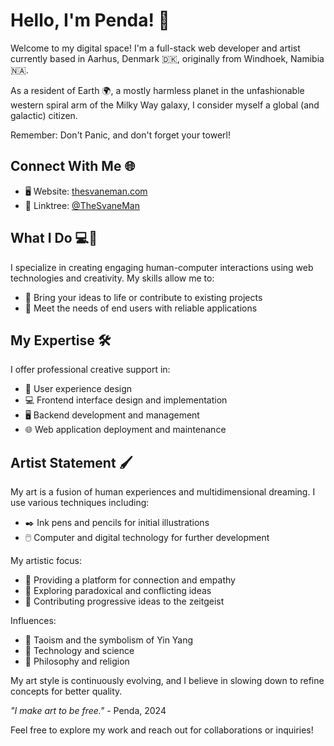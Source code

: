 # Hello, I'm Penda! 👋

Welcome to my digital space! I'm a full-stack web developer and artist currently based in Aarhus, Denmark 🇩🇰, originally from Windhoek, Namibia 🇳🇦.

As a resident of Earth 🌍, a mostly harmless planet in the unfashionable western spiral arm of the Milky Way galaxy, I consider myself a global (and galactic) citizen. 

Remember: Don't Panic, and don't forget your towerl!

## Connect With Me 🌐
- 🖥️ Website: [thesvaneman.com](https://thesvaneman.com)
- 🔗 Linktree: [@TheSvaneMan](https://linktr.ee/TheSvaneMan)

## What I Do 💻🎨

I specialize in creating engaging human-computer interactions using web technologies and creativity. My skills allow me to:

- 🚀 Bring your ideas to life or contribute to existing projects
- 👥 Meet the needs of end users with reliable applications

## My Expertise 🛠️

I offer professional creative support in:

- 🎨 User experience design
- 💻 Frontend interface design and implementation
- 🖥️ Backend development and management
- 🌐 Web application deployment and maintenance

## Artist Statement 🖌️

My art is a fusion of human experiences and multidimensional dreaming. I use various techniques including:

- ✒️ Ink pens and pencils for initial illustrations
- 🖱️ Computer and digital technology for further development

My artistic focus:
- 🤝 Providing a platform for connection and empathy
- 🤔 Exploring paradoxical and conflicting ideas
- 🌱 Contributing progressive ideas to the zeitgeist

Influences:
- 🔄 Taoism and the symbolism of Yin Yang
- 🔬 Technology and science
- 🧘 Philosophy and religion

My art style is continuously evolving, and I believe in slowing down to refine concepts for better quality.

*"I make art to be free."* - Penda, 2024

Feel free to explore my work and reach out for collaborations or inquiries!
